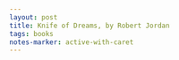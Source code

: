 ```yaml
---
layout: post
title: Knife of Dreams, by Robert Jordan
tags: books
notes-marker: active-with-caret
---
```

